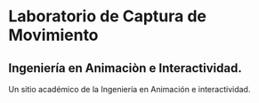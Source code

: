 # Laboratorio de Captura de Movimiento
## Ingeniería en Animaciòn e Interactividad.
Un sitio académico de la Ingeniería en Animación e interactividad.
